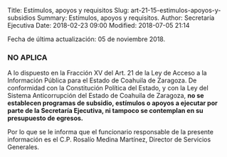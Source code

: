 Title: Estímulos, apoyos y requisitos
Slug: art-21-15-estimulos-apoyos-y-subsidios
Summary: Estímulos, apoyos y requisitos.
Author: Secretaría Ejecutiva
Date: 2018-02-23 09:00
Modified: 2018-07-05 21:14


Fecha de última actualización: 05 de noviembre 2018.

### NO APLICA

A lo dispuesto en la Fracción XV del Art. 21 de la Ley de Acceso a la
Información Pública para el Estado de Coahuila de Zaragoza. De
conformidad con la Constitución Política del Estado, y con la Ley del
Sistema Anticorrupción del Estado de Coahuila de Zaragoza, **no se
establecen programas de subsidio, estímulos o apoyos a ejecutar por
parte de la Secretaría Ejecutiva, ni tampoco se contemplan en su
presupuesto de egresos.**

Por lo que se le informa que el funcionario responsable de la presente
información es el C.P. Rosalío Medina Martínez, Director de Servicios
Generales.
